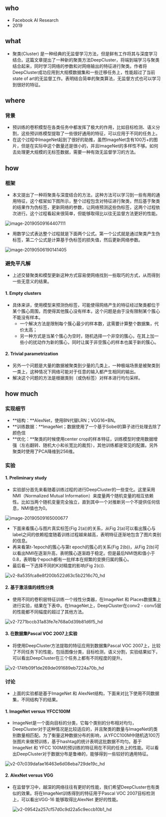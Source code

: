 

## who

* Facebook AI Research
* 2019

## what

* 聚类(Cluster) 是一种经典的无监督学习方法，但是鲜有工作将其与深度学习结合。这篇文章提出了一种新的聚类方法DeepCluster，将端到端学习与聚类结合起来，同时学习网络的参数和对网络输出的特征进行聚类。作者将DeepCluster成功应用到大规模数据集和一些迁移任务上，性能超过了当前state of art的无监督工作。表明结合简单的聚类算法，无监督方式也可以学习到很好的特征。

## where

### 背景

* 预训练的卷积模型在各类任务中都发挥了极大的作用，比如目标检测、语义分割，这些预训练模型提取了一些很好通用的特征，可以应用于不同的任务上。
* 在这个过程中ImageNet起到了很好的助推，虽然ImageNet含有100万+的图片，但是在实际中这个数量还是很小的，并且ImageNet的多样性不够。如何去处理更大规模的无标签数据，需要一种有效无监督学习的方法。

## how

### 框架

* 本文提出了一种将聚类与深度结合的方法，这种方法可以学习到一些有用的通用特征，这个框架如下图所示，整个过程包含对特征进行聚类，然后基于聚类的结果作为伪标签，更新网络的参数，让网络预测这些伪标签，这两个过程依次进行。这个过程看起来很简单，但能够取得比以往无监督方法更好的性能。

![image-20190509164407111](readme/04.211-19-Deep-Clustering-for-Unsupervised-Learning-of-Visual-Features-框架-01.jpg)

* 用数学公式表达整个过程就是下面两个公式。第一个公式就是通过聚类产生伪标签，第二个公式是计算基于伪标签的损失值，然后更新网络参数。

![image-20190506190141405](readme/04.211-19-Deep-Clustering-for-Unsupervised-Learning-of-Visual-Features-公式-01.jpg)

### 避免平凡解

* 上述交替聚类和模型更新这种方式容易使网络找到一些取巧的方式，从而得到一些无意义的结果。

#### 1. Empty clusters

* 具体来讲，使用模型来预测伪标签，可能使得网络产生的特征经过聚类都位于某个簇心周围，而使得其他簇心没有样本，这个问题是由于没有限制某个簇心不能没有样本。
  * 一个解决方法是限制每个簇心最少的样本数，这需要计算整个数据集，代价太高；
  * 另一种方式是当某个簇心为空时，随机选择一个非空的簇心，在其上加一些小的扰动作为新的簇心，同时让属于非空簇心的样本也属于新的簇心。

#### 2. Trivial parametrization

* 另外一个问题是大量的数据被聚类到少量的几类上，一种极端场景是被聚类到一类上，这种情况下网络可能对于任意的输入都产生相同的输出。
* 解决这个问题的方法是根据类别（或伪标签）对样本进行均匀采样。



## how much

### 实现细节

* **结构：**AlexNet，使用BN代替LRN；VGG16+BN。
* **训练数据：**ImageNet；数据使用了一个基于Sobel的算子进行处理去除了颜色信
* **优化：**聚类的时候使用center crop的样本特征，训练模型时使用数据增强（左右翻转、随机大小和长宽比的裁剪），其他训练都是常见的配置。另外聚类时使用了PCA降维到256维。

### 实验

#### 1. Preliminary study

* 实验部分首先来看随着训练过程的进行DeepCluster的一些变化。这里采用NMI（Normalized Mutual Information）来度量两个随机变量的相互依赖性。比如当两个随机变量完全独立，直到其中一个对推断另一个不提供任何信息，NMI值也为0。

![image-20190509165000677](readme/04.211-19-Deep-Clustering-for-Unsupervised-Learning-of-Visual-Features-实验-preliminary-study-NMI公式.jpg)

* 下面来看簇心与图片真实标签(Fig 2(a))的关系，从Fig 2(a)可以看出簇心与label之间的依赖程度随着训练过程越来越高，表明特征逐渐地包含了图片类别的信息。
* 再来看第t-1epoch的簇心与第t epoch的簇心的关系(Fig 2(b))，从Fig 2(b)可以看出NMI在逐渐升高，表明簇心逐渐趋于稳定。但是最后NMI饱和值小于0.8，表明每个epoch都有一批样本在频繁的变换归属的簇心。
* 最后看一下选择不同的K对精度的影响(Fig 2(c)).

![v2-8a535fca8e8f200b522d63c5b2216c70_hd](readme/04.211-19-Deep-Clustering-for-Unsupervised-Learning-of-Visual-Features-实验-preliminary-study.jpg)

#### 2. 基于激活值的线性分类

* 使用不同的卷积层特征训练一个线性分类器，在ImageNet 和 Places数据集上进行实验，结果在下表中。在ImageNet上，DeepCluster在conv2 - conv5层的性能都不同幅度的超过了其他方法。

![v2-7271bccb31a83fe7e768a0d39b81d6f5_hd](readme/04.211-19-Deep-Clustering-for-Unsupervised-Learning-of-Visual-Features-实验-基于激活值的线性分类.jpg)

#### 3. 在数据集Pascal VOC 2007上实验

* 将使用DeepCluster方法提取的特征应用到数据集Pascal VOC 2007上，比较了不同任务下的性能，包括图像分类，目标检测，语义分割，实验结果如下，可以看出DeepCluster在三个任务上都有不同程度的提升。

![v2-174fb09f1de269de091689eb7224a70b_hd](readme/04.211-19-Deep-Clustering-for-Unsupervised-Learning-of-Visual-Features-实验-在Pascal-voc.jpg)

### 讨论

* 上面的实验都是基于ImageNet 和 AlexNet结构，下面来对比下使用不同数据集，不同结构下的结果。

#### 1. ImageNet versus YFCC100M

* ImageNet是一个面向目标的分类，它每个类别的分布相对均匀，DeepCluster对于这种情况是比较适应的，并且聚类的数量与ImageNet的类别数量相匹配。为了衡量这种数据分布的影响，从YFCC100M中随机选100万张图片来做预训练，基于hashtag的统计表明这批数据不均匀。基于ImageNet 和 YFCC 100M的预训练的特征用在不同的任务上的性能。可以看出DeepCluster对于数据分布是鲁棒的，能够得到一些较好的通用特征。

![v2-07c039dafae16463e6d08eba729de19c_hd](readme/04.211-19-Deep-Clustering-for-Unsupervised-Learning-of-Visual-Features-实验-不同数据集.jpg)

#### 2. AlexNet versus VGG

* 在监督学习中，越深的网络往往有更好的性能，我们希望DeepCluster也有类似的效果。将在ImageNet训练得到的特征用于Pascal VOC 2007目标检测上，可以看出VGG-16 能够取得比AlexNet 更好的性能。

  ![v2-09542a257cf57d0c9d22a5c9eccb10b1_hd](readme/04.211-19-Deep-Clustering-for-Unsupervised-Learning-of-Visual-Features-实验-AlexNet-VGG.jpg)